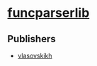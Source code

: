 # [funcparserlib](https://pypi.org/project/funcparserlib)



## Publishers
- [vlasovskikh](https://pypi.org/user/vlasovskikh)

